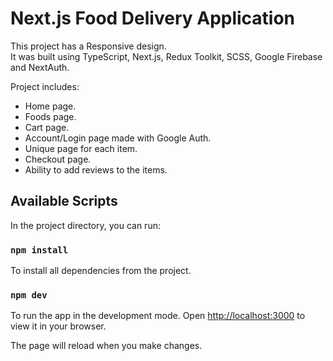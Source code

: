# Next.js Food Delivery Application
This project has a Responsive design.\
It was built using TypeScript, Next.js, Redux Toolkit, SCSS, Google Firebase and NextAuth.

Project includes:
- Home page.
- Foods page. 
- Cart page.
- Account/Login page made with Google Auth.
- Unique page for each item.
- Checkout page.
- Ability to add reviews to the items.

## Available Scripts
In the project directory, you can run:
### `npm install`
To install all dependencies from the project.

### `npm dev`
To run the app in the development mode.
Open [http://localhost:3000](http://localhost:3000) to view it in your browser.

The page will reload when you make changes.